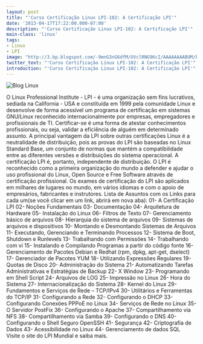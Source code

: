 ```yaml
---
layout: post
title: "'Curso Certificação Linux LPI-102: A Certificação LPI'"
date: '2013-04-17T17:22:00.000-07:00'
description: "'Curso Certificação Linux LPI-102: A Certificação LPI'"
main-class: 'linux'
tags:
- Linux
- LPI
image: "http://3.bp.blogspot.com/-9mnG3nG6dfM/UVclRNG96cI/AAAAAAAABUM/bpYJm4tVrE8/s72-c/lpi.png"
twitter_text: "'Curso Certificação Linux LPI-102: A Certificação LPI'"
introduction: "'Curso Certificação Linux LPI-102: A Certificação LPI'"
---
```

![Blog Linux](http://3.bp.blogspot.com/-9mnG3nG6dfM/UVclRNG96cI/AAAAAAAABUM/bpYJm4tVrE8/s200/lpi.png "Blog Linux")
 
 O Linux Professional Institute - LPI - é uma organização sem fins lucrativos, sediada na California - USA e constituída em 1999 pela comunidade Linux e desenvolve de forma acessível um programa de certificação em sistemas GNU/Linux reconhecido internacionalmente por empresas, empregadores e profissionais de TI.
Certificar-se é uma forma de atestar conhecimentos profissionais, ou seja, validar a eficiência de alguém em determinado assunto.
A principal vantagem da LPI sobre outras certificações Linux é a neutralidade de distribuição, pois as provas do LPI são baseadas no Linux Standard Base, um conjunto de normas que mantém a compatibilidade entre as diferentes versões e distribuições do sistema operacional. A certificação LPI é, portanto, independente de distribuição.
O LPI é reconhecido como a primeira organização do mundo a defender e ajudar o uso profissional do Linux, Open Source e Free Software através de certificação profissional. Os exames de certificação do LPI são aplicados em milhares de lugares no mundo, em vários idiomas e com o apoio de empresários, fabricantes e instrutores.
Lista de Assuntos com os Links para cada um(se você clicar em um link, abrirá em nova aba):
01- A Certificação LPI
02- Noções Fundamentais
03- Documentação
04- Arquitetura de Hardware
05- Instalação do Linux
06- Filtros de Texto
07- Gerenciamento básico de arquivos
08- Hierarquia do sistema de arquivos
09- Sistemas de arquivos e dispositivos
10- Montando e Desmontando Sistemas de Arquivos
11- Executando, Gerenciando e Terminando Processos
12- Sistema de Boot, Shutdown e Runlevels
13- Trabalhando com Permissões
14- Trabalhando com vi
15- Instalando e Compilando Programas a partir do código fonte
16- Gerenciamento de Pacotes Debian e Redhat (rpm, dpkg, apt-get, dselect)
17- Gerenciador de Pacotes YUM
18- Utilizando Expressões Regulares
19- Quotas de Disco
20- Administração do Sistema
21- Automatizando Tarefas Administrativas e Estratégias de Backup
22- X Window
23- Programando em Shell Script
24- Arquivos de LOG
25- Impressão no Linux
26- Hora do Sistema
27- Internacionalização do Sistema
28- Kernel do Linux
29- Fundamentos e Serviços de Rede – TCP/IPv4
30- Utilitários e Ferramentas do TCP/IP
31- Configurando a Rede
32- Configurando o DHCP
33- Configurando Conexões PPPoE no Linux
34- Serviços de Rede no Linux
35- O Servidor PostFix
36- Configurando o Apache
37- Compartilhamento via NFS
38- Compartilhamento via Samba
39- Configurando o DNS
40- Configurando o Shell Seguro OpenSSH
41- Segurança
42- Criptografia de Dados
43- Acessibilidade no Linux
44- Gerenciamento de dados SQL  
Visite o site do LPI Mundial e saiba mais. 
